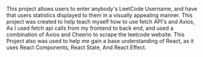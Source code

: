 This project allows users to enter anybody's LeetCode Username, and have that users statistics displayed to them in a visually appealing manner. This project was created to help teach myself how to use fetch API's and Axios, As I used fetch api calls from my frontend to back end, and used a combination of Axios and Cheerio to scrape the leetcode website. This Project also was used to help me gain a base understanding of React, as it uses React Components, React State, And React Effect.